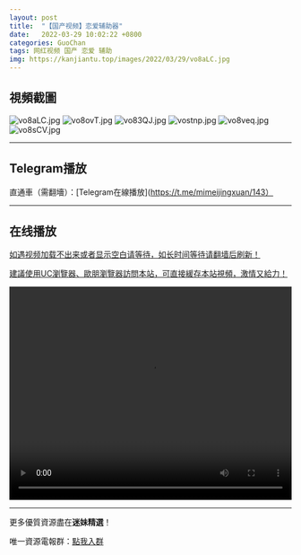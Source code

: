 ```yaml
---
layout: post
title:  "【国产视频】恋爱辅助器"
date:   2022-03-29 10:02:22 +0800
categories: GuoChan
tags: 网红视频 国产 恋爱 辅助
img: https://kanjiantu.top/images/2022/03/29/vo8aLC.jpg
---
```



## 視頻截圖

![vo8aLC.jpg](https://kanjiantu.top/images/2022/03/29/vo8aLC.jpg)
![vo8ovT.jpg](https://kanjiantu.top/images/2022/03/29/vo8ovT.jpg)
![vo83QJ.jpg](https://kanjiantu.top/images/2022/03/29/vo83QJ.jpg)
![vostnp.jpg](https://kanjiantu.top/images/2022/03/29/vostnp.jpg)
![vo8veq.jpg](https://kanjiantu.top/images/2022/03/29/vo8veq.jpg)
![vo8sCV.jpg](https://kanjiantu.top/images/2022/03/29/vo8sCV.jpg)

* * *
## Telegram播放

直通車（需翻墻）：[Telegram在線播放](https://t.me/mimeijingxuan/143）

* * *
## 在线播放
<u>如遇视频加载不出来或者显示空白请等待，如长时间等待请翻墙后刷新！</u>

<u>建議使用UC瀏覽器、歐朋瀏覽器訪問本站，可直接緩存本站視頻，激情又給力！</u>
<center><video src="https://cdn.publer.io/uploads/tmp/1648500170-25086-0985-3831/96b952e943a45110cfb01f3b2c5a187d.mp4" width="100%" height="380px" controls="controls"></video></center>

* * *
更多優質資源盡在**迷妹精選**！

唯一資源電報群：[點我入群](https://t.me/mimeijingxuan)


